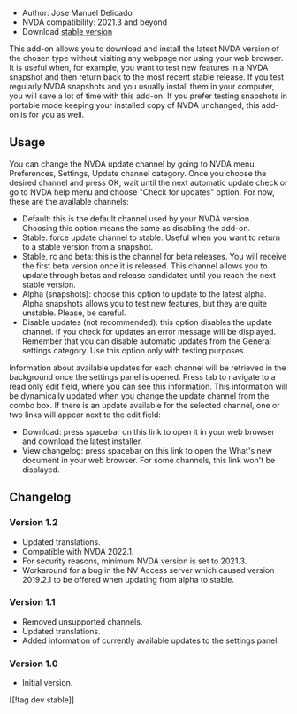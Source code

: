* Author: Jose Manuel Delicado
* NVDA compatibility: 2021.3 and beyond
* Download [stable version][1]

This add-on allows you to download and install the latest NVDA version of the chosen type without visiting any webpage nor using your web browser. It is useful when, for example, you want to test new features in a NVDA snapshot and then return back to the most recent stable release. If you test regularly NVDA snapshots and you usually install them in your computer, you will save a lot of time with this add-on. If you prefer testing snapshots in portable mode keeping your installed copy of NVDA unchanged, this add-on is for you as well.

## Usage

You can change the NVDA update channel by going to NVDA menu, Preferences, Settings, Update channel category. Once you choose the desired channel and press OK, wait until the next automatic update check or go to NVDA help menu and choose "Check for updates" option. For now, these are the available channels:

* Default: this is the default channel used by your NVDA version. Choosing this option means the same as disabling the add-on.
* Stable: force update channel to stable. Useful when you want to return to a stable version from a snapshot.
* Stable, rc and beta: this is the channel for beta releases. You will receive the first beta version once it is released. This channel allows you to update through betas and release candidates until you reach the next stable version.
* Alpha (snapshots): choose this option to update to the latest alpha. Alpha snapshots allows you to test new features, but they are quite unstable. Please, be careful.
* Disable updates (not recommended): this option disables the update channel. If you check for updates an error message will be displayed. Remember that you can disable automatic updates from the General settings category. Use this option only with testing purposes.

Information about available updates for each channel will be retrieved in the background once the settings panel is opened. Press tab to navigate to a read only edit field, where you can see this information. This information will be dynamically updated when you change the update channel from the combo box. If there is an update available for the selected channel, one or two links will appear next to the edit field:

* Download: press spacebar on this link to open it in your web browser and download the latest installer.
* View changelog: press spacebar on this link to open the What's new document in your web browser. For some channels, this link won't be displayed.

## Changelog

### Version 1.2

* Updated translations.
* Compatible with NVDA 2022.1.
* For security reasons, minimum NVDA version is set to 2021.3.
* Workaround for a bug in the NV Access server which caused version 2019.2.1 to be offered when updating from alpha to stable.

### Version 1.1

* Removed unsupported channels.
* Updated translations.
* Added information of currently available updates to the settings panel.

### Version 1.0

* Initial version.

[[!tag dev stable]]

[1]: https://addons.nvda-project.org/files/get.php?file=updchannelselect
